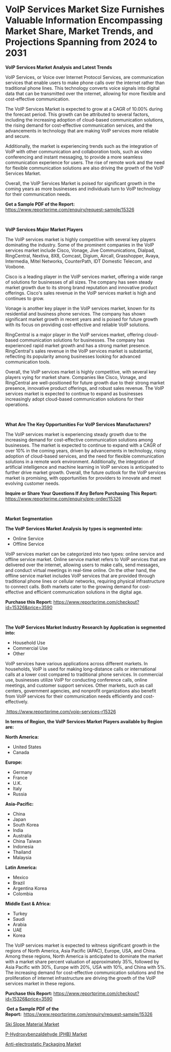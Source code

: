 <p><h1>VoIP Services Market Size Furnishes Valuable Information Encompassing Market Share, Market Trends, and Projections Spanning from 2024 to 2031</h1></p><p><strong>VoIP Services Market Analysis and Latest Trends</strong></p>
<p><p>VoIP Services, or Voice over Internet Protocol Services, are communication services that enable users to make phone calls over the internet rather than traditional phone lines. This technology converts voice signals into digital data that can be transmitted over the internet, allowing for more flexible and cost-effective communication.</p><p>The VoIP Services Market is expected to grow at a CAGR of 10.00% during the forecast period. This growth can be attributed to several factors, including the increasing adoption of cloud-based communication solutions, the rising demand for cost-effective communication services, and the advancements in technology that are making VoIP services more reliable and secure.</p><p>Additionally, the market is experiencing trends such as the integration of VoIP with other communication and collaboration tools, such as video conferencing and instant messaging, to provide a more seamless communication experience for users. The rise of remote work and the need for flexible communication solutions are also driving the growth of the VoIP Services Market.</p><p>Overall, the VoIP Services Market is poised for significant growth in the coming years as more businesses and individuals turn to VoIP technology for their communication needs.</p></p>
<p><strong>Get a Sample PDF of the Report:&nbsp;</strong> <a href="https://www.reportprime.com/enquiry/request-sample/15326">https://www.reportprime.com/enquiry/request-sample/15326</a></p>
<p>&nbsp;</p>
<p><strong>VoIP Services Major Market Players</strong></p>
<p><p>The VoIP services market is highly competitive with several key players dominating the industry. Some of the prominent companies in the VoIP services market include Cisco, Vonage, Jive Communications, Dialpad, RingCentral, Nextiva, 8X8, Comcast, Digium, Aircall, Grasshopper, Avaya, Intermedia, Mitel Networks, CounterPath, IDT Domestic Telecom, and Voxbone.</p><p>Cisco is a leading player in the VoIP services market, offering a wide range of solutions for businesses of all sizes. The company has seen steady market growth due to its strong brand reputation and innovative product offerings. Cisco's sales revenue in the VoIP services market is high and continues to grow.</p><p>Vonage is another key player in the VoIP services market, known for its residential and business phone services. The company has shown significant market growth in recent years and is poised for future growth with its focus on providing cost-effective and reliable VoIP solutions.</p><p>RingCentral is a major player in the VoIP services market, offering cloud-based communication solutions for businesses. The company has experienced rapid market growth and has a strong market presence. RingCentral's sales revenue in the VoIP services market is substantial, reflecting its popularity among businesses looking for advanced communication tools.</p><p>Overall, the VoIP services market is highly competitive, with several key players vying for market share. Companies like Cisco, Vonage, and RingCentral are well-positioned for future growth due to their strong market presence, innovative product offerings, and robust sales revenue. The VoIP services market is expected to continue to expand as businesses increasingly adopt cloud-based communication solutions for their operations.</p></p>
<p>&nbsp;</p>
<p><strong>What Are The Key Opportunities For VoIP Services Manufacturers?</strong></p>
<p><p>The VoIP services market is experiencing steady growth due to the increasing demand for cost-effective communication solutions among businesses. The market is expected to continue to expand with a CAGR of over 10% in the coming years, driven by advancements in technology, rising adoption of cloud-based services, and the need for flexible communication solutions in a remote work environment. Additionally, the integration of artificial intelligence and machine learning in VoIP services is anticipated to further drive market growth. Overall, the future outlook for the VoIP services market is promising, with opportunities for providers to innovate and meet evolving customer needs.</p></p>
<p><strong>Inquire or Share Your Questions If Any Before Purchasing This Report:</strong> <a href="https://www.reportprime.com/enquiry/pre-order/15326">https://www.reportprime.com/enquiry/pre-order/15326</a></p>
<p>&nbsp;</p>
<p><strong>Market Segmentation</strong></p>
<p><strong>The VoIP Services Market Analysis by types is segmented into:</strong></p>
<p><ul><li>Online Service</li><li>Offline Service</li></ul></p>
<p><p>VoIP services market can be categorized into two types: online service and offline service market. Online service market refers to VoIP services that are delivered over the internet, allowing users to make calls, send messages, and conduct virtual meetings in real-time online. On the other hand, the offline service market includes VoIP services that are provided through traditional phone lines or cellular networks, requiring physical infrastructure to connect calls. Both markets cater to the growing demand for cost-effective and efficient communication solutions in the digital age.</p></p>
<p><strong>Purchase this Report:&nbsp;</strong><a href="https://www.reportprime.com/checkout?id=15326&price=3590">https://www.reportprime.com/checkout?id=15326&price=3590</a></p>
<p>&nbsp;</p>
<p><strong>The VoIP Services Market Industry Research by Application is segmented into:</strong></p>
<p><ul><li>Household Use</li><li>Commercial Use</li><li>Other</li></ul></p>
<p><p>VoIP services have various applications across different markets. In households, VoIP is used for making long-distance calls or international calls at a lower cost compared to traditional phone services. In commercial use, businesses utilize VoIP for conducting conference calls, online meetings, and customer support services. Other markets, such as call centers, government agencies, and nonprofit organizations also benefit from VoIP services for their communication needs efficiently and cost-effectively.</p></p>
<p><a href="https://www.reportprime.com/voip-services-r15326">&nbsp;https://www.reportprime.com/voip-services-r15326</a></p>
<p><strong>In terms of Region, the VoIP Services Market Players available by Region are:</strong></p>
<p>
    <p> <strong> North America: </strong>
        <ul>
            <li>United States</li>
            <li>Canada</li>
        </ul>
        </p> 
    <p> <strong> Europe: </strong>
        <ul>
            <li>Germany</li>
            <li>France</li>
            <li>U.K.</li>
            <li>Italy</li>
            <li>Russia</li>
        </ul>
        </p> 
    <p> <strong> Asia-Pacific: </strong>
        <ul>
            <li>China</li>
            <li>Japan</li>
            <li>South Korea</li>
            <li>India</li>
            <li>Australia</li>
            <li>China Taiwan</li>
            <li>Indonesia</li>
            <li>Thailand</li>
            <li>Malaysia</li>
        </ul>
        </p> 
    <p> <strong> Latin America: </strong>
        <ul>
            <li>Mexico</li>
            <li>Brazil</li>
            <li>Argentina Korea</li>
            <li>Colombia</li>
        </ul>
        </p> 
    <p> <strong> Middle East & Africa: </strong>
        <ul>
            <li>Turkey</li>
            <li>Saudi</li>
            <li>Arabia</li>
            <li>UAE</li>
            <li>Korea</li>
        </ul>
    </p>
    </p>
<p><p>The VoIP services market is expected to witness significant growth in the regions of North America, Asia Pacific (APAC), Europe, USA, and China. Among these regions, North America is anticipated to dominate the market with a market share percent valuation of approximately 35%, followed by Asia Pacific with 30%, Europe with 20%, USA with 10%, and China with 5%. The increasing demand for cost-effective communication solutions and the proliferation of internet infrastructure are driving the growth of the VoIP services market in these regions.</p></p>
<p><strong>Purchase this Report: </strong><a href="https://www.reportprime.com/checkout?id=15326&price=3590">https://www.reportprime.com/checkout?id=15326&price=3590</a></p>
<p>&nbsp;<strong>Get a Sample PDF of the Report:&nbsp;&nbsp;</strong><a href="https://www.reportprime.com/enquiry/request-sample/15326">https://www.reportprime.com/enquiry/request-sample/15326</a></p>
<p><strong></strong></p>
<p><p><a href="https://www.linkedin.com/pulse/ski-slope-material-market-share-amp-new-trends-analysis-1b2de?trackingId=qHMvswi4H6mZ3S1mJYRh%2FA%3D%3D">Ski Slope Material Market</a></p><p><a href="https://www.linkedin.com/pulse/p-hydroxybenzaldehyde-phb-market-offers-provide-insightful-jljxe?trackingId=trhT4nqhPL4pIdiaCqd6Fg%3D%3D">P-Hydroxybenzaldehyde (PHB) Market</a></p><p><a href="https://www.linkedin.com/pulse/anti-electrostatic-packaging-market-size-global-industry-9xwoe?trackingId=yroDhY0uEUcAobYQFMAx7g%3D%3D">Anti-electrostatic Packaging Market</a></p></p>